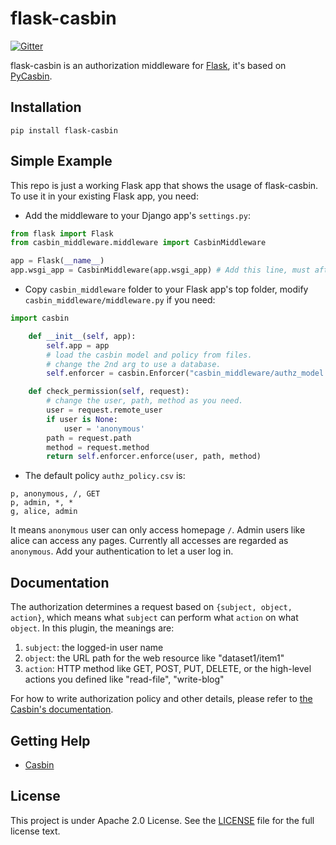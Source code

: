 # flask-casbin

[![Gitter](https://badges.gitter.im/Join%20Chat.svg)](https://gitter.im/casbin/lobby)

flask-casbin is an authorization middleware for [Flask](http://flask.pocoo.org/), it's based on [PyCasbin](https://github.com/casbin/pycasbin).

## Installation

```
pip install flask-casbin
```

## Simple Example

This repo is just a working Flask app that shows the usage of flask-casbin. To use it in your existing Flask app, you need:

- Add the middleware to your Django app's ``settings.py``:

```python
from flask import Flask
from casbin_middleware.middleware import CasbinMiddleware

app = Flask(__name__)
app.wsgi_app = CasbinMiddleware(app.wsgi_app) # Add this line, must after Authentication.
```

- Copy ``casbin_middleware`` folder to your Flask app's top folder, modify ``casbin_middleware/middleware.py`` if you need:

```python
import casbin

    def __init__(self, app):
        self.app = app
        # load the casbin model and policy from files.
        # change the 2nd arg to use a database.
        self.enforcer = casbin.Enforcer("casbin_middleware/authz_model.conf", "casbin_middleware/authz_policy.csv")

    def check_permission(self, request):
        # change the user, path, method as you need.
        user = request.remote_user
        if user is None:
            user = 'anonymous'
        path = request.path
        method = request.method
        return self.enforcer.enforce(user, path, method)
```

- The default policy ``authz_policy.csv`` is:

```csv
p, anonymous, /, GET
p, admin, *, *
g, alice, admin
```

It means ``anonymous`` user can only access homepage ``/``. Admin users like alice can access any pages. Currently all accesses are regarded as ``anonymous``. Add your authentication to let a user log in.

## Documentation

The authorization determines a request based on ``{subject, object, action}``, which means what ``subject`` can perform what ``action`` on what ``object``. In this plugin, the meanings are:

1. ``subject``: the logged-in user name
2. ``object``: the URL path for the web resource like "dataset1/item1"
3. ``action``: HTTP method like GET, POST, PUT, DELETE, or the high-level actions you defined like "read-file", "write-blog"

For how to write authorization policy and other details, please refer to [the Casbin's documentation](https://casbin.org).

## Getting Help

- [Casbin](https://casbin.org)

## License

This project is under Apache 2.0 License. See the [LICENSE](LICENSE) file for the full license text.
